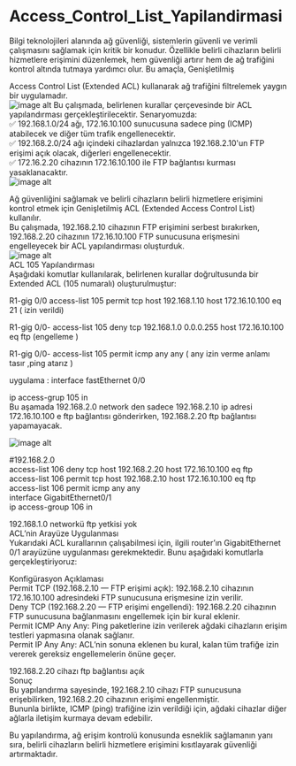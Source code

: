 # Access_Control_List_Yapilandirmasi
Bilgi teknolojileri alanında ağ güvenliği, sistemlerin güvenli ve verimli çalışmasını sağlamak için kritik bir konudur. Özellikle belirli cihazların belirli hizmetlere erişimini düzenlemek, hem güvenliği artırır hem de ağ trafiğini kontrol altında tutmaya yardımcı olur. Bu amaçla, Genişletilmiş

Access Control List (Extended ACL) kullanarak ağ trafiğini filtrelemek yaygın bir uygulamadır.<br>
 ![image alt](https://github.com/nurullahnamal/Access_Control_List_Yapilandirmasi/blob/main/Geni%C5%9Fletilmi%C5%9F%20ACL%20yap%C4%B1land%C4%B1rmas%C4%B1.png)
Bu çalışmada, belirlenen kurallar çerçevesinde bir ACL yapılandırması gerçekleştirilecektir. Senaryomuzda: <br>
✅ 192.168.1.0/24 ağı, 172.16.10.100 sunucusuna sadece ping (ICMP) atabilecek ve diğer tüm trafik engellenecektir. <br>
✅ 192.168.2.0/24 ağı içindeki cihazlardan yalnızca 192.168.2.10'un FTP erişimi açık olacak, diğerleri engellenecektir. <br>
✅ 172.16.2.20 cihazının 172.16.10.100 ile FTP bağlantısı kurması yasaklanacaktır. <br>
![image alt](https://github.com/nurullahnamal/Access_Control_List_Yapilandirmasi/blob/main/192.168.1.10%20cihaz%C4%B1%20ping%20172.16.10.100%20.gif)

Ağ güvenliğini sağlamak ve belirli cihazların belirli hizmetlere erişimini kontrol etmek için Genişletilmiş ACL (Extended Access Control List) kullanılır.<br>
Bu çalışmada, 192.168.2.10 cihazının FTP erişimini serbest bırakırken, 192.168.2.20 cihazının 172.16.10.100 FTP sunucusuna erişmesini engelleyecek bir ACL yapılandırması oluşturduk.<br>
![image alt](https://github.com/nurullahnamal/Access_Control_List_Yapilandirmasi/blob/main/192.168.2.10%20to%20ftp%20172.16.10.100.gif) <br>
ACL 105 Yapılandırması<br>
Aşağıdaki komutlar kullanılarak, belirlenen kurallar doğrultusunda bir Extended ACL (105 numaralı) oluşturulmuştur: <br>

R1-gig 0/0  access-list 105 permit tcp host 192.168.1.10 host 172.16.10.100 eq 21 ( izin verildi) <br>

R1-gig 0/0- access-list 105 deny tcp 192.168.1.0 0.0.0.255 host 172.16.10.100 eq ftp  (engelleme ) <br>

R1-gig 0/0- access-list 105 permit icmp any any ( any izin verme anlamı tasır ,ping atarız ) <br>

uygulama : interface fastEthernet 0/0 <br>

ip access-grup 105 in <br>
Bu aşamada 192.168.2.0 network den sadece 192.168.2.10 ip adresi 172.16.10.100 e ftp bağlantısı gönderirken, 192.168.2.20 ftp bağlantısı yapamayacak. <br>

![image alt](https://github.com/nurullahnamal/Access_Control_List_Yapilandirmasi/blob/main/192.168.2.20%20to%20ftp%20172.16.10.100.gif)
 
#192.168.2.0  <br>
access-list 106 deny tcp host 192.168.2.20 host 172.16.10.100 eq ftp <br>
access-list 106 permit tcp host 192.168.2.10 host 172.16.10.100 eq ftp <br>
access-list 106 permit icmp any any <br>
interface GigabitEthernet0/1  <br>
ip access-group 106 in <br>

192.168.1.0 networkü ftp yetkisi yok <br>
ACL’nin Arayüze Uygulanması <br>
Yukarıdaki ACL kurallarının çalışabilmesi için, ilgili router’ın GigabitEthernet 0/1 arayüzüne uygulanması gerekmektedir. Bunu aşağıdaki komutlarla gerçekleştiriyoruz: <br>


Konfigürasyon Açıklaması <br>
Permit TCP (192.168.2.10 — FTP erişimi açık): 192.168.2.10 cihazının 172.16.10.100 adresindeki FTP sunucusuna erişmesine izin verilir. <br>
Deny TCP (192.168.2.20 — FTP erişimi engellendi): 192.168.2.20 cihazının FTP sunucusuna bağlanmasını engellemek için bir kural eklenir. <br>
Permit ICMP Any Any: Ping paketlerine izin verilerek ağdaki cihazların erişim testleri yapmasına olanak sağlanır. <br>
Permit IP Any Any: ACL’nin sonuna eklenen bu kural, kalan tüm trafiğe izin vererek gereksiz engellemelerin önüne geçer. <br>

192.168.2.20 cihazı ftp bağlantısı açık <br>
Sonuç <br>
Bu yapılandırma sayesinde, 192.168.2.10 cihazı FTP sunucusuna erişebilirken, 192.168.2.20 cihazının erişimi engellenmiştir.  <br>
Bununla birlikte, ICMP (ping) trafiğine izin verildiği için, ağdaki cihazlar diğer ağlarla iletişim kurmaya devam edebilir. <br>

Bu yapılandırma, ağ erişim kontrolü konusunda esneklik sağlamanın yanı sıra, belirli cihazların belirli hizmetlere erişimini kısıtlayarak güvenliği artırmaktadır. <br>
